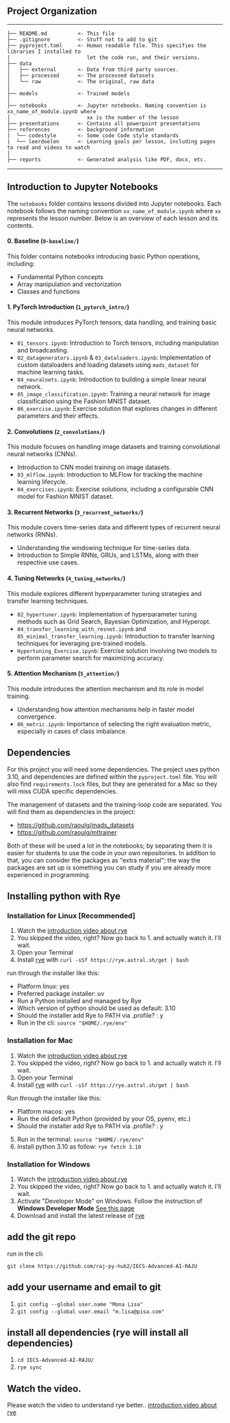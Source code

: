 
## Project Organization
------------

    ├── README.md          <- This file
    ├── .gitignore         <- Stuff not to add to git
    ├── pyproject.toml     <- Human readable file. This specifies the libraries I installed to
    |                         let the code run, and their versions.
    ├── data
    │   ├── external       <- Data from third party sources.
    │   ├── processed      <- The processed datasets
    │   └── raw            <- The original, raw data
    │
    ├── models             <- Trained models
    │
    ├── notebooks          <- Jupyter notebooks. Naming convention is xx_name_of_module.ipynb where
    │                         xx is the number of the lesson
    ├── presentations      <- Contains all powerpoint presentations
    ├── references         <- background information
    |  └── codestyle       <- Some code Code style standards
    |  └── leerdoelen      <- Learning goals per lesson, including pages to read and videos to watch
    │
    ├── reports            <- Generated analysis like PDF, docx, etc.


--------

## Introduction to Jupyter Notebooks

The `notebooks` folder contains lessons divided into Jupyter notebooks. Each notebook follows the naming convention `xx_name_of_module.ipynb` where `xx` represents the lesson number. Below is an overview of each lesson and its contents.

#### 0. Baseline (`0-baseline/`)
This folder contains notebooks introducing basic Python operations, including:
- Fundamental Python concepts
- Array manipulation and vectorization
- Classes and functions

#### 1. PyTorch Introduction (`1_pytorch_intro/`)
This module introduces PyTorch tensors, data handling, and training basic neural networks.

- `01_tensors.ipynb`: Introduction to Torch tensors, including manipulation and broadcasting.
- `02_datagenerators.ipynb` & `03_dataloaders.ipynb`: Implementation of custom dataloaders and loading datasets using `mads_dataset` for machine learning tasks.
- `04_neuralnets.ipynb`: Introduction to building a simple linear neural network.
- `05_image_classification.ipynb`: Training a neural network for image classification using the Fashion MNIST dataset.
- `06_exercise.ipynb`: Exercise solution that explores changes in different parameters and their effects.

#### 2. Convolutions (`2_convolutions/`)
This module focuses on handling image datasets and training convolutional neural networks (CNNs).

- Introduction to CNN model training on image datasets.
- `03_mlflow.ipynb`: Introduction to MLFlow for tracking the machine learning lifecycle.
- `04_exercises.ipynb`: Exercise solutions, including a configurable CNN model for Fashion MNIST dataset.

#### 3. Recurrent Networks (`3_recurrent_networks/`)
This module covers time-series data and different types of recurrent neural networks (RNNs).

- Understanding the windowing technique for time-series data.
- Introduction to Simple RNNs, GRUs, and LSTMs, along with their respective use cases.

#### 4. Tuning Networks (`4_tuning_networks/`)
This module explores different hyperparameter tuning strategies and transfer learning techniques.

- `02_hypertuner.ipynb`: Implementation of hyperparameter tuning methods such as Grid Search, Bayesian Optimization, and Hyperopt.
- `04_transfer_learning_with_resnet.ipynb` and `05_minimal_transfer_learning.ipynb`: Introduction to transfer learning techniques for leveraging pre-trained models.
- `Hypertuning_Exercise.ipynb`: Exercise solution involving two models to perform parameter search for maximizing accuracy.

#### 5. Attention Mechanism (`5_attention/`)
This module introduces the attention mechanism and its role in model training.

- Understanding how attention mechanisms help in faster model convergence.
- `06_metric.ipynb`: Importance of selecting the right evaluation metric, especially in cases of class imbalance.


## Dependencies 
For this project you will need some dependencies.
The project uses python 3.10, and dependencies are defined within the `pyproject.toml` file. You will also find `requirements.lock` files, but they are generated for a Mac so they will miss CUDA specific dependencies.

The management of datasets and the training-loop code are separated. You will find them as dependencies in the project:
- https://github.com/raoulg/mads_datasets
- https://github.com/raoulg/mltrainer

Both of these will be used a lot in the notebooks; by separating them it is easier for students to use the code in your own repositories.
In addition to that, you can consider the packages as "extra material"; the way the packages are set up is something you can study if you are already more experienced in programming.

## Installing python with Rye

### Installation for Linux [Recommended]
1. Watch the [introduction video about rye](https://rye.astral.sh/guide/)
2. You skipped the video, right? Now go back to 1. and actually watch it. I'll wait.
3. Open your Terminal
4. Install [rye](https://rye.astral.sh/) with `curl -sSf https://rye.astral.sh/get | bash`

run through the installer like this:
- Platform linux: yes
- Preferred package installer: uv
- Run a Python installed and managed by Rye
- Which version of python should be used as default: 3.10
- Should the installer add Rye to PATH via .profile? : y
- Run in the cli: `source "$HOME/.rye/env"`

### Installation for Mac
1. Watch the [introduction video about rye](https://rye.astral.sh/guide/)
2. You skipped the video, right? Now go back to 1. and actually watch it. I'll wait.
3. Open your Terminal
4. Install [rye](https://rye.astral.sh/) with `curl -sSf https://rye.astral.sh/get | bash`

Run through the installer like this:
- Platform macos: yes
- Run the old default Python (provided by your OS, pyenv, etc.)
- Should the installer add Rye to PATH via .profile? : y

5. Run in the terminal: `source "$HOME/.rye/env"`
6. Install python 3.10 as follow: `rye fetch 3.10`


### Installation for Windows

1. Watch the [introduction video about rye](https://rye.astral.sh/guide/)
2. You skipped the video, right? Now go back to 1. and actually watch it. I'll wait.
3. Activate "Developer Mode" on Windows. Follow the instruction of **Windows Developer Mode** [See this page](https://rye.astral.sh/guide/faq/#windows-developer-mode)
4. Download and install the latest release of [rye](https://rye.astral.sh/) 


## add the git repo
run in the cli:

`git clone https://github.com/raj-py-hub2/IECS-Advanced-AI-RAJU`

## add your username and email to git
1. `git config --global user.name "Mona Lisa"`
2. `git config --global user.email "m.lisa@pisa.com"`

## install all dependencies (rye will install all dependencies)
1. `cd IECS-Advanced-AI-RAJU/`
2. `rye sync`

## Watch the video.

Please watch the video to understand rye better.. [introduction video about rye](https://rye.astral.sh/guide/)
